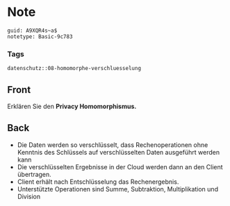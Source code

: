 # Note
```
guid: A9XQR4s~a$
notetype: Basic-9c783
```

### Tags
```
datenschutz::08-homomorphe-verschluesselung
```

## Front
Erklären Sie den <b>Privacy Homomorphismus.</b>

## Back
<ul><li>Die Daten werden so verschlüsselt, dass Rechenoperationen ohne Kenntnis des Schlüssels auf verschlüsselten Daten ausgeführt werden kann</li><li>Die verschlüsselten Ergebnisse in der Cloud werden dann an den Client übertragen.</li><li>Client erhält nach Entschlüsselung das Rechenergebnis.</li><li>Unterstützte Operationen sind Summe, Subtraktion, Multiplikation und Division</li></ul>
